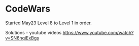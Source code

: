 # CodeWars

Started May23  Level 8 to Level 1 in order.



Solutions - youtube videos
https://www.youtube.com/watch?v=SN6hqiExBgs









